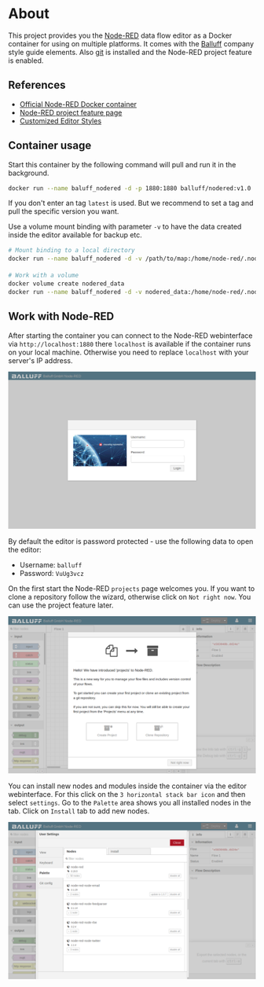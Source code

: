 # About

This project provides you the [Node-RED](https://nodered.org/) data flow editor as a Docker container for using on multiple platforms.
It comes with the [Balluff](https://www.balluff.com) company style guide elements.
Also [git](https://git-scm.com/) is installed and the Node-RED project feature is enabled.

## References

- [Official Node-RED Docker container](https://github.com/node-red/node-red-docker)
- [Node-RED project feature page](https://nodered.org/docs/user-guide/projects/)
- [Customized Editor Styles](https://nodered.org/docs/configuration)

## Container usage

Start this container by the following command will pull and run it in the background.

```sh
docker run --name baluff_nodered -d -p 1880:1880 balluff/nodered:v1.0
```

If you don't enter an tag `latest` is used. But we recommend to set a tag and pull the specific version you want.

Use a volume mount binding with parameter `-v` to have the data created inside the editor available for backup etc.

```sh
# Mount binding to a local directory
docker run --name baluff_nodered -d -v /path/to/map:/home/node-red/.node-red -p 1880:1880 balluff/nodered:v1.0

# Work with a volume
docker volume create nodered_data
docker run --name baluff_nodered -d -v nodered_data:/home/node-red/.node-red -p 1880:1880 balluff/nodered:v1.0
```

## Work with Node-RED

After starting the container you can connect to the Node-RED webinterface via `http://localhost:1880` there `localhost` is available if the container runs on your local machine.
Otherwise you need to replace `localhost` with your server's IP address.

![Node-RED start page](https://raw.githubusercontent.com/Balluff/docker-nodered/master/screens/nodered_start.png)

By default the editor is password protected - use the following data to open the editor:
- Username: `balluff`
- Password: `VuUg3vcz`

On the first start the Node-RED `projects` page welcomes you. If you want to clone a repository follow the wizard, otherwise click on `Not right now`.
You can use the project feature later.

![Node-RED project wizard](https://raw.githubusercontent.com/Balluff/docker-nodered/master/screens/nodered_project_wizard.png)

You can install new nodes and modules inside the container via the editor webinterface.
For this click on the `3 horizontal stack bar icon` and then select `settings`. Go to the `Palette` area shows you all installed nodes in the tab.
Click on `Install` tab to add new nodes.

![Node-RED settings palette](https://raw.githubusercontent.com/Balluff/docker-nodered/master/screens/nodered_settings_palette.png)